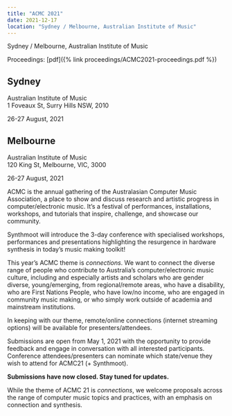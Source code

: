 ```yaml
---
title: "ACMC 2021"
date: 2021-12-17
location: "Sydney / Melbourne, Australian Institute of Music"
---
```


Sydney / Melbourne, Australian Institute of Music

Proceedings: [pdf]({% link proceedings/ACMC2021-proceedings.pdf %})

## Sydney

Australian Institute of Music  
1 Foveaux St, Surry Hills NSW, 2010

26-27 August, 2021

## Melbourne

Australian Institute of Music  
120 King St, Melbourne, VIC, 3000

26-27 August, 2021

ACMC is the annual gathering of the Australasian Computer Music Association, a place to show and discuss research and artistic progress in computer/electronic music. It’s a festival of performances, installations, workshops, and tutorials that inspire, challenge, and showcase our community.

Synthmoot will introduce the 3-day conference with specialised workshops, performances and presentations highlighting the resurgence in hardware synthesis in today’s music making toolkit!

This year’s ACMC theme is _connections_. We want to connect the diverse range of people who contribute to Australia’s computer/electronic music culture, including and especially artists and scholars who are gender diverse, young/emerging, from regional/remote areas, who have a disability, who are First Nations People, who have low/no income, who are engaged in community music making, or who simply work outside of academia and mainstream institutions.

In keeping with our theme, remote/online connections (internet streaming options) will be available for presenters/attendees.

Submissions are open from May 1, 2021 with the opportunity to provide feedback and engage in conversation with all interested participants. Conference attendees/presenters can nominate which state/venue they wish to attend for ACMC21 (+ Synthmoot).

**Submissions have now closed. Stay tuned for updates.**

While the theme of ACMC 21 is _connections_, we welcome proposals across the range of computer music topics and practices, with an emphasis on connection and synthesis.
